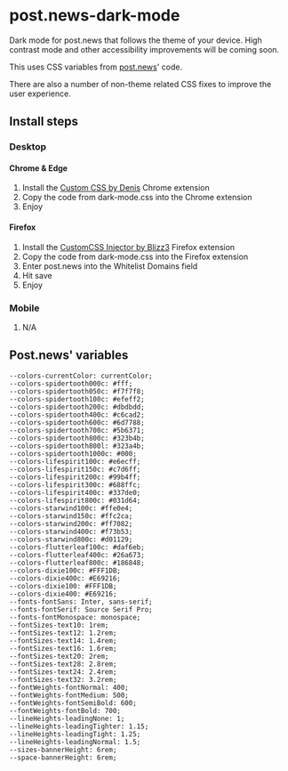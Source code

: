 # post.news-dark-mode
Dark mode for post.news that follows the theme of your device. High contrast mode and other accessibility improvements will be coming soon.

This uses CSS variables from [post.news](post.news)' code.

There are also a number of non-theme related CSS fixes to improve the user experience.
## Install steps
### Desktop
#### Chrome & Edge
1. Install the [Custom CSS by Denis](https://chrome.google.com/webstore/detail/custom-css-by-denis/cemphncflepgmgfhcdegkbkekifodacd) Chrome extension
2. Copy the code from dark-mode.css into the Chrome extension
3. Enjoy
#### Firefox
1. Install the [CustomCSS Injector by Blizz3](https://addons.mozilla.org/en-US/firefox/addon/customcss-injector/) Firefox extension
2. Copy the code from dark-mode.css into the Firefox extension
3. Enter post.news into the Whitelist Domains field
4. Hit save
5. Enjoy
### Mobile
1. N/A
## Post.news' variables
    --colors-currentColor: currentColor;
    --colors-spidertooth000c: #fff;
    --colors-spidertooth050c: #f7f7f8;
    --colors-spidertooth100c: #efeff2;
    --colors-spidertooth200c: #dbdbdd;
    --colors-spidertooth400c: #c6cad2;
    --colors-spidertooth600c: #6d7788;
    --colors-spidertooth700c: #5b6371;
    --colors-spidertooth800c: #323b4b;
    --colors-spidertooth800l: #323a4b;
    --colors-spidertooth1000c: #000;
    --colors-lifespirit100c: #e6ecff;
    --colors-lifespirit150c: #c7d6ff;
    --colors-lifespirit200c: #99b4ff;
    --colors-lifespirit300c: #688ffc;
    --colors-lifespirit400c: #337de0;
    --colors-lifespirit800c: #031d64;
    --colors-starwind100c: #ffe0e4;
    --colors-starwind150c: #ffc2ca;
    --colors-starwind200c: #ff7082;
    --colors-starwind400c: #f73b53;
    --colors-starwind800c: #d01129;
    --colors-flutterleaf100c: #daf6eb;
    --colors-flutterleaf400c: #26a673;
    --colors-flutterleaf800c: #186848;
    --colors-dixie100c: #FFF1DB;
    --colors-dixie400c: #E69216;
    --colors-dixie100: #FFF1DB;
    --colors-dixie400: #E69216;
    --fonts-fontSans: Inter, sans-serif;
    --fonts-fontSerif: Source Serif Pro;
    --fonts-fontMonospace: monospace;
    --fontSizes-text10: 1rem;
    --fontSizes-text12: 1.2rem;
    --fontSizes-text14: 1.4rem;
    --fontSizes-text16: 1.6rem;
    --fontSizes-text20: 2rem;
    --fontSizes-text28: 2.8rem;
    --fontSizes-text24: 2.4rem;
    --fontSizes-text32: 3.2rem;
    --fontWeights-fontNormal: 400;
    --fontWeights-fontMedium: 500;
    --fontWeights-fontSemiBold: 600;
    --fontWeights-fontBold: 700;
    --lineHeights-leadingNone: 1;
    --lineHeights-leadingTighter: 1.15;
    --lineHeights-leadingTight: 1.25;
    --lineHeights-leadingNormal: 1.5;
    --sizes-bannerHeight: 6rem;
    --space-bannerHeight: 6rem;
